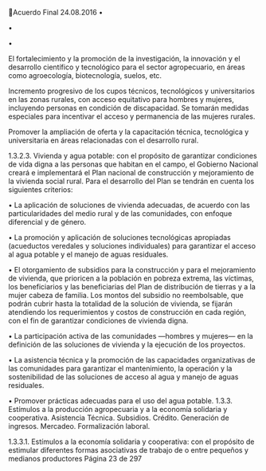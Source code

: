 Acuerdo Final 
24.08.2016 
•

•

•

El  fortalecimiento  y  la  promoción  de  la  investigación,  la  innovación  y  el  desarrollo 
científico  y  tecnológico  para  el  sector  agropecuario,  en  áreas  como  agroecología, 
biotecnología, suelos, etc. 
 
Incremento progresivo de los cupos técnicos, tecnológicos y universitarios en las zonas 
rurales,  con  acceso  equitativo  para  hombres  y  mujeres,  incluyendo  personas  en 
condición de discapacidad. Se tomarán medidas especiales para incentivar el acceso y 
permanencia de las mujeres rurales.  
 
Promover la ampliación de oferta y la capacitación técnica, tecnológica y universitaria 
en áreas relacionadas con el desarrollo rural.  

 

 

1.3.2.3. Vivienda y agua potable: con el propósito de garantizar condiciones de vida digna a 
las personas que habitan en el campo, el Gobierno Nacional creará e implementará el 
Plan  nacional  de  construcción  y  mejoramiento  de  la  vivienda  social  rural.  Para  el 
desarrollo del Plan se tendrán en cuenta los siguientes criterios: 
 
• La aplicación de soluciones de vivienda adecuadas, de acuerdo con las particularidades 
del medio rural y de las comunidades, con enfoque diferencial y de género.  
 
• La  promoción  y  aplicación  de  soluciones  tecnológicas  apropiadas  (acueductos 
veredales  y  soluciones  individuales)  para  garantizar  el  acceso  al  agua  potable  y  el 
manejo de aguas residuales. 
 
• El otorgamiento de subsidios para la construcción y para el mejoramiento de vivienda, 
que prioricen a la población en pobreza extrema, las víctimas, los beneficiarios y las 
beneficiarias  del  Plan  de  distribución  de  tierras  y  a  la  mujer  cabeza  de  familia.  Los 
montos  del  subsidio  no  reembolsable,  que  podrán  cubrir  hasta  la  totalidad  de  la 
solución de vivienda, se fijarán atendiendo los requerimientos y costos de construcción 
en cada región, con el fin de garantizar condiciones de vivienda digna. 
 
• La participación activa de las comunidades —hombres y mujeres— en la definición de 
las soluciones de vivienda y la ejecución de los proyectos. 
 
• La  asistencia  técnica  y  la  promoción  de  las  capacidades  organizativas  de  las 
comunidades para garantizar el mantenimiento, la operación y la sostenibilidad de las 
soluciones de acceso al agua y manejo de aguas residuales. 
 
• Promover prácticas adecuadas para el uso del agua potable. 
1.3.3. Estímulos a la producción agropecuaria y a la economía solidaria y cooperativa. Asistencia 
Técnica. Subsidios. Crédito. Generación de ingresos. Mercadeo. Formalización laboral. 
 
1.3.3.1. Estímulos  a  la  economía  solidaria  y  cooperativa:  con  el  propósito  de  estimular 
diferentes formas asociativas de trabajo de o entre pequeños y medianos productores 
Página 23 de 297 

 

